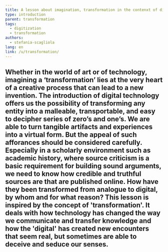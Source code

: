 ```yaml
---
title: A lesson about imagination, transformation in the contenxt of digital technology  o
type: introduction
parent: transformation
tags: 
  - digitization
  - transformation
authors: 
  - stefania-scagliola
lang: en
link: /u/transformation/
---
```

Whether in the world of art or of technology, imagining a ‘transformation’ lies at the very heart of a creative process that can lead to a new invention. The introduction of digital technology offers us the possibility of transforming any entity into a malleable, transportable, and easy to decipher series of zero’s and one’s. We are able to turn tangible artifacts and experiences into a virtual form. But the appeal of such afforances should be considered carefully. Especially in a scholarly environment such as academic history, where source criticism is a basic requirement for building sound arguments, we need to know how credible and truthful sources are that are published online. How have they been transformed from analogue to digital, by whom and for what reason? 
This lesson is inspired by the concept of 'transformation'. It deals with how technology has changed the way we communicate and transfer knowledge and how the 'digital' has created new encounters that seem real, but sometimes are able to deceive and seduce our senses. 
---



